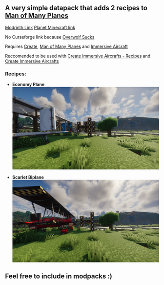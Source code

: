 ## A very simple datapack that adds 2 recipes to [Man of Many Planes](https://modrinth.com/mod/man-of-many-planes) 

[Modrinth Link](https://modrinth.com/project/create-man-of-many-planes)
[Planet Minecraft link](https://www.planetminecraft.com/data-pack/create-man-of-manyu-planes/)

No Curseforge link because [Overwolf Sucks](https://www.reddit.com/r/feedthememes/comments/17mrniv/this_is_not_a_meme_overwolf_uses_the_revenue_that/)

Requires [Create](https://modrinth.com/mod/create), [Man of Many Planes](https://modrinth.com/mod/man-of-many-planes) and [Immersive Aircraft](https://modrinth.com/mod/immersive-aircraft)

Reccomended to be used with [Create Immersive Aircrafts - Recipes](https://www.curseforge.com/minecraft/texture-packs/create-immersive-aircrafts-data-pack) and [Create Immersive Aircrafts](https://www.curseforge.com/minecraft/texture-packs/create-immersive-aircrafts-resource-pack)

### Recipes:
- **Economy Plane**
![Screenshot of the Economy Plane and the recipe for it in Mechanical Crafters with mountains in the background and a tree](https://github.com/Fugimii/Create-Man-of-Many-Planes/blob/main/images/2024-05-30_18.12.17.jpg?raw=true)

- **Scarlet Biplane**
![Screenshot of the Scarlet Biplane and the recipe for it in Mechanical Crafters with mountains in the background and a tree](https://github.com/Fugimii/Create-Man-of-Many-Planes/blob/main/images/2024-05-30_18.10.07.jpg?raw=true)

## Feel free to include in modpacks :)
